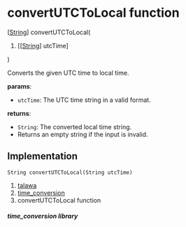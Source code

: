 
<div>

# convertUTCToLocal function

</div>


[[String](https://api.flutter.dev/flutter/dart-core/String-class.html)]
convertUTCToLocal(

1.  [[[String](https://api.flutter.dev/flutter/dart-core/String-class.md)]
    utcTime]

)



Converts the given UTC time to local time.

**params**:

-   `utcTime`: The UTC time string in a valid format.

**returns**:

-   `String`: The converted local time string.
-   Returns an empty string if the input is invalid.



## Implementation

``` language-dart
String convertUTCToLocal(String utcTime) 
```







1.  [talawa](../index.md)
2.  [time_conversion](../utils_time_conversion/)
3.  convertUTCToLocal function

##### time_conversion library







